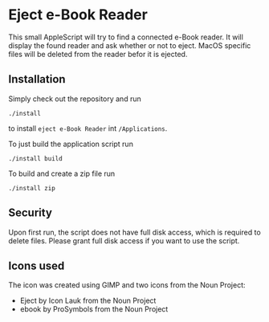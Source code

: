 # Eject e-Book Reader

This small AppleScript will try to find a connected e-Book reader.
It will display the found reader and ask whether or not to eject.
MacOS specific files will be deleted from the reader befor it is
ejected.

## Installation

Simply check out the repository and run

`./install`

to install `eject e-Book Reader` int `/Applications`.

To just build the application script run

`./install build`

To build and create a zip file run

`./install zip`

## Security

Upon first run, the script does not have full disk access, which
is required to delete files.
Please grant full disk access if you want to use the script.

## Icons used

The icon was created using GIMP and two icons from the Noun Project:

* Eject by Icon Lauk from the Noun Project
* ebook by ProSymbols from the Noun Project
